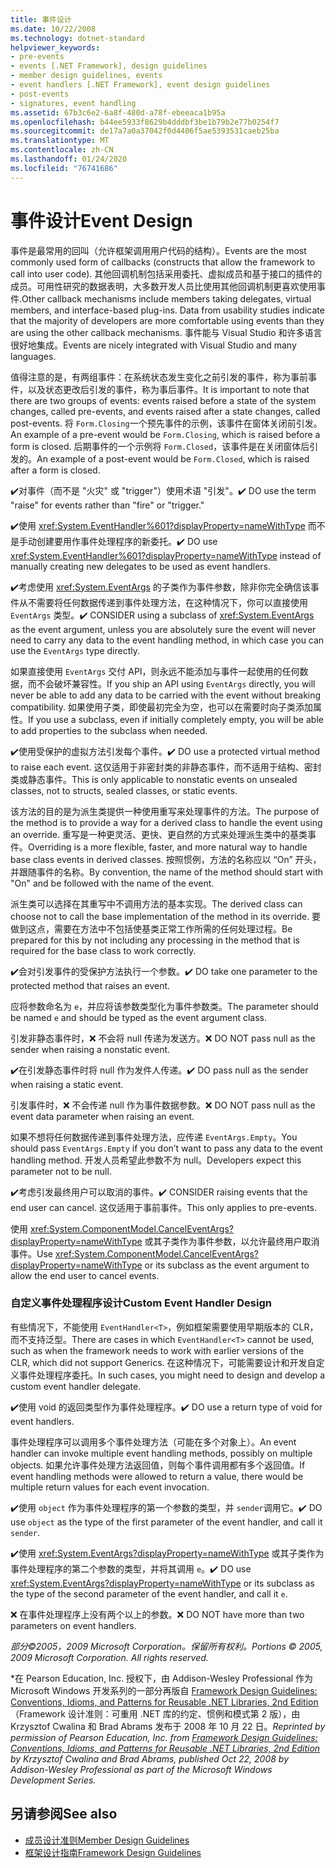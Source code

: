 ```yaml
---
title: 事件设计
ms.date: 10/22/2008
ms.technology: dotnet-standard
helpviewer_keywords:
- pre-events
- events [.NET Framework], design guidelines
- member design guidelines, events
- event handlers [.NET Framework], event design guidelines
- post-events
- signatures, event handling
ms.assetid: 67b3c6e2-6a8f-480d-a78f-ebeeaca1b95a
ms.openlocfilehash: b44ee5933f8629b4dddbf3be1b79b2e77b0254f7
ms.sourcegitcommit: de17a7a0a37042f0d4406f5ae5393531caeb25ba
ms.translationtype: MT
ms.contentlocale: zh-CN
ms.lasthandoff: 01/24/2020
ms.locfileid: "76741686"
---
```

# <a name="event-design"></a><span data-ttu-id="63672-102">事件设计</span><span class="sxs-lookup"><span data-stu-id="63672-102">Event Design</span></span>
<span data-ttu-id="63672-103">事件是最常用的回叫（允许框架调用用户代码的结构）。</span><span class="sxs-lookup"><span data-stu-id="63672-103">Events are the most commonly used form of callbacks (constructs that allow the framework to call into user code).</span></span> <span data-ttu-id="63672-104">其他回调机制包括采用委托、虚拟成员和基于接口的插件的成员。可用性研究的数据表明，大多数开发人员比使用其他回调机制更喜欢使用事件.</span><span class="sxs-lookup"><span data-stu-id="63672-104">Other callback mechanisms include members taking delegates, virtual members, and interface-based plug-ins. Data from usability studies indicate that the majority of developers are more comfortable using events than they are using the other callback mechanisms.</span></span> <span data-ttu-id="63672-105">事件能与 Visual Studio 和许多语言很好地集成。</span><span class="sxs-lookup"><span data-stu-id="63672-105">Events are nicely integrated with Visual Studio and many languages.</span></span>

 <span data-ttu-id="63672-106">值得注意的是，有两组事件：在系统状态发生变化之前引发的事件，称为事前事件，以及状态更改后引发的事件，称为事后事件。</span><span class="sxs-lookup"><span data-stu-id="63672-106">It is important to note that there are two groups of events: events raised before a state of the system changes, called pre-events, and events raised after a state changes, called post-events.</span></span> <span data-ttu-id="63672-107">将 `Form.Closing`一个预先事件的示例，该事件在窗体关闭前引发。</span><span class="sxs-lookup"><span data-stu-id="63672-107">An example of a pre-event would be `Form.Closing`, which is raised before a form is closed.</span></span> <span data-ttu-id="63672-108">后期事件的一个示例将 `Form.Closed`，该事件是在关闭窗体后引发的。</span><span class="sxs-lookup"><span data-stu-id="63672-108">An example of a post-event would be `Form.Closed`, which is raised after a form is closed.</span></span>

 <span data-ttu-id="63672-109">✔️对事件（而不是 "火灾" 或 "trigger"）使用术语 "引发"。</span><span class="sxs-lookup"><span data-stu-id="63672-109">✔️ DO use the term "raise" for events rather than "fire" or "trigger."</span></span>

 <span data-ttu-id="63672-110">✔️使用 <xref:System.EventHandler%601?displayProperty=nameWithType> 而不是手动创建要用作事件处理程序的新委托。</span><span class="sxs-lookup"><span data-stu-id="63672-110">✔️ DO use <xref:System.EventHandler%601?displayProperty=nameWithType> instead of manually creating new delegates to be used as event handlers.</span></span>

 <span data-ttu-id="63672-111">✔️考虑使用 <xref:System.EventArgs> 的子类作为事件参数，除非你完全确信该事件从不需要将任何数据传递到事件处理方法，在这种情况下，你可以直接使用 `EventArgs` 类型。</span><span class="sxs-lookup"><span data-stu-id="63672-111">✔️ CONSIDER using a subclass of <xref:System.EventArgs> as the event argument, unless you are absolutely sure the event will never need to carry any data to the event handling method, in which case you can use the `EventArgs` type directly.</span></span>

 <span data-ttu-id="63672-112">如果直接使用 `EventArgs` 交付 API，则永远不能添加与事件一起使用的任何数据，而不会破坏兼容性。</span><span class="sxs-lookup"><span data-stu-id="63672-112">If you ship an API using `EventArgs` directly, you will never be able to add any data to be carried with the event without breaking compatibility.</span></span> <span data-ttu-id="63672-113">如果使用子类，即使最初完全为空，也可以在需要时向子类添加属性。</span><span class="sxs-lookup"><span data-stu-id="63672-113">If you use a subclass, even if initially completely empty, you will be able to add properties to the subclass when needed.</span></span>

 <span data-ttu-id="63672-114">✔️使用受保护的虚拟方法引发每个事件。</span><span class="sxs-lookup"><span data-stu-id="63672-114">✔️ DO use a protected virtual method to raise each event.</span></span> <span data-ttu-id="63672-115">这仅适用于非密封类的非静态事件，而不适用于结构、密封类或静态事件。</span><span class="sxs-lookup"><span data-stu-id="63672-115">This is only applicable to nonstatic events on unsealed classes, not to structs, sealed classes, or static events.</span></span>

 <span data-ttu-id="63672-116">该方法的目的是为派生类提供一种使用重写来处理事件的方法。</span><span class="sxs-lookup"><span data-stu-id="63672-116">The purpose of the method is to provide a way for a derived class to handle the event using an override.</span></span> <span data-ttu-id="63672-117">重写是一种更灵活、更快、更自然的方式来处理派生类中的基类事件。</span><span class="sxs-lookup"><span data-stu-id="63672-117">Overriding is a more flexible, faster, and more natural way to handle base class events in derived classes.</span></span> <span data-ttu-id="63672-118">按照惯例，方法的名称应以 “On” 开头，并跟随事件的名称。</span><span class="sxs-lookup"><span data-stu-id="63672-118">By convention, the name of the method should start with "On" and be followed with the name of the event.</span></span>

 <span data-ttu-id="63672-119">派生类可以选择在其重写中不调用方法的基本实现。</span><span class="sxs-lookup"><span data-stu-id="63672-119">The derived class can choose not to call the base implementation of the method in its override.</span></span> <span data-ttu-id="63672-120">要做到这点，需要在方法中不包括使基类正常工作所需的任何处理过程。</span><span class="sxs-lookup"><span data-stu-id="63672-120">Be prepared for this by not including any processing in the method that is required for the base class to work correctly.</span></span>

 <span data-ttu-id="63672-121">✔️会对引发事件的受保护方法执行一个参数。</span><span class="sxs-lookup"><span data-stu-id="63672-121">✔️ DO take one parameter to the protected method that raises an event.</span></span>

 <span data-ttu-id="63672-122">应将参数命名为 `e`，并应将该参数类型化为事件参数类。</span><span class="sxs-lookup"><span data-stu-id="63672-122">The parameter should be named `e` and should be typed as the event argument class.</span></span>

 <span data-ttu-id="63672-123">引发非静态事件时，❌ 不会将 null 传递为发送方。</span><span class="sxs-lookup"><span data-stu-id="63672-123">❌ DO NOT pass null as the sender when raising a nonstatic event.</span></span>

 <span data-ttu-id="63672-124">✔️在引发静态事件时将 null 作为发件人传递。</span><span class="sxs-lookup"><span data-stu-id="63672-124">✔️ DO pass null as the sender when raising a static event.</span></span>

 <span data-ttu-id="63672-125">引发事件时，❌ 不会传递 null 作为事件数据参数。</span><span class="sxs-lookup"><span data-stu-id="63672-125">❌ DO NOT pass null as the event data parameter when raising an event.</span></span>

 <span data-ttu-id="63672-126">如果不想将任何数据传递到事件处理方法，应传递 `EventArgs.Empty`。</span><span class="sxs-lookup"><span data-stu-id="63672-126">You should pass `EventArgs.Empty` if you don’t want to pass any data to the event handling method.</span></span> <span data-ttu-id="63672-127">开发人员希望此参数不为 null。</span><span class="sxs-lookup"><span data-stu-id="63672-127">Developers expect this parameter not to be null.</span></span>

 <span data-ttu-id="63672-128">✔️考虑引发最终用户可以取消的事件。</span><span class="sxs-lookup"><span data-stu-id="63672-128">✔️ CONSIDER raising events that the end user can cancel.</span></span> <span data-ttu-id="63672-129">这仅适用于事前事件。</span><span class="sxs-lookup"><span data-stu-id="63672-129">This only applies to pre-events.</span></span>

 <span data-ttu-id="63672-130">使用 <xref:System.ComponentModel.CancelEventArgs?displayProperty=nameWithType> 或其子类作为事件参数，以允许最终用户取消事件。</span><span class="sxs-lookup"><span data-stu-id="63672-130">Use <xref:System.ComponentModel.CancelEventArgs?displayProperty=nameWithType> or its subclass as the event argument to allow the end user to cancel events.</span></span>

### <a name="custom-event-handler-design"></a><span data-ttu-id="63672-131">自定义事件处理程序设计</span><span class="sxs-lookup"><span data-stu-id="63672-131">Custom Event Handler Design</span></span>
 <span data-ttu-id="63672-132">有些情况下，不能使用 `EventHandler<T>`，例如框架需要使用早期版本的 CLR，而不支持泛型。</span><span class="sxs-lookup"><span data-stu-id="63672-132">There are cases in which `EventHandler<T>` cannot be used, such as when the framework needs to work with earlier versions of the CLR, which did not support Generics.</span></span> <span data-ttu-id="63672-133">在这种情况下，可能需要设计和开发自定义事件处理程序委托。</span><span class="sxs-lookup"><span data-stu-id="63672-133">In such cases, you might need to design and develop a custom event handler delegate.</span></span>

 <span data-ttu-id="63672-134">✔️使用 void 的返回类型作为事件处理程序。</span><span class="sxs-lookup"><span data-stu-id="63672-134">✔️ DO use a return type of void for event handlers.</span></span>

 <span data-ttu-id="63672-135">事件处理程序可以调用多个事件处理方法（可能在多个对象上）。</span><span class="sxs-lookup"><span data-stu-id="63672-135">An event handler can invoke multiple event handling methods, possibly on multiple objects.</span></span> <span data-ttu-id="63672-136">如果允许事件处理方法返回值，则每个事件调用都有多个返回值。</span><span class="sxs-lookup"><span data-stu-id="63672-136">If event handling methods were allowed to return a value, there would be multiple return values for each event invocation.</span></span>

 <span data-ttu-id="63672-137">✔️使用 `object` 作为事件处理程序的第一个参数的类型，并 `sender`调用它。</span><span class="sxs-lookup"><span data-stu-id="63672-137">✔️ DO use `object` as the type of the first parameter of the event handler, and call it `sender`.</span></span>

 <span data-ttu-id="63672-138">✔️使用 <xref:System.EventArgs?displayProperty=nameWithType> 或其子类作为事件处理程序的第二个参数的类型，并将其调用 `e`。</span><span class="sxs-lookup"><span data-stu-id="63672-138">✔️ DO use <xref:System.EventArgs?displayProperty=nameWithType> or its subclass as the type of the second parameter of the event handler, and call it `e`.</span></span>

 <span data-ttu-id="63672-139">❌ 在事件处理程序上没有两个以上的参数。</span><span class="sxs-lookup"><span data-stu-id="63672-139">❌ DO NOT have more than two parameters on event handlers.</span></span>

 <span data-ttu-id="63672-140">*部分©2005，2009 Microsoft Corporation。保留所有权利。*</span><span class="sxs-lookup"><span data-stu-id="63672-140">*Portions © 2005, 2009 Microsoft Corporation. All rights reserved.*</span></span>

 <span data-ttu-id="63672-141">\*在 Pearson Education, Inc. 授权下，由 Addison-Wesley Professional 作为 Microsoft Windows 开发系列的一部分再版自 [Framework Design Guidelines: Conventions, Idioms, and Patterns for Reusable .NET Libraries, 2nd Edition](https://www.informit.com/store/framework-design-guidelines-conventions-idioms-and-9780321545619)（Framework 设计准则：可重用 .NET 库的约定、惯例和模式第 2 版），由 Krzysztof Cwalina 和 Brad Abrams 发布于 2008 年 10 月 22 日。</span><span class="sxs-lookup"><span data-stu-id="63672-141">*Reprinted by permission of Pearson Education, Inc. from [Framework Design Guidelines: Conventions, Idioms, and Patterns for Reusable .NET Libraries, 2nd Edition](https://www.informit.com/store/framework-design-guidelines-conventions-idioms-and-9780321545619) by Krzysztof Cwalina and Brad Abrams, published Oct 22, 2008 by Addison-Wesley Professional as part of the Microsoft Windows Development Series.*</span></span>

## <a name="see-also"></a><span data-ttu-id="63672-142">另请参阅</span><span class="sxs-lookup"><span data-stu-id="63672-142">See also</span></span>

- [<span data-ttu-id="63672-143">成员设计准则</span><span class="sxs-lookup"><span data-stu-id="63672-143">Member Design Guidelines</span></span>](../../../docs/standard/design-guidelines/member.md)
- [<span data-ttu-id="63672-144">框架设计指南</span><span class="sxs-lookup"><span data-stu-id="63672-144">Framework Design Guidelines</span></span>](../../../docs/standard/design-guidelines/index.md)
